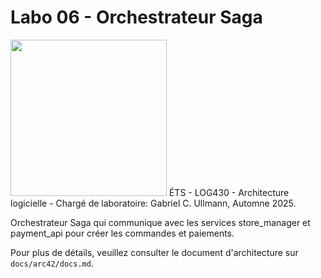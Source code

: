 # Labo 06 - Orchestrateur Saga
<img src="https://upload.wikimedia.org/wikipedia/commons/2/2a/Ets_quebec_logo.png" width="250">    
ÉTS - LOG430 - Architecture logicielle - Chargé de laboratoire: Gabriel C. Ullmann, Automne 2025.   

Orchestrateur Saga qui communique avec les services store_manager et payment_api pour créer les commandes et paiements.

Pour plus de détails, veuillez consulter le document d'architecture sur `docs/arc42/docs.md`.
